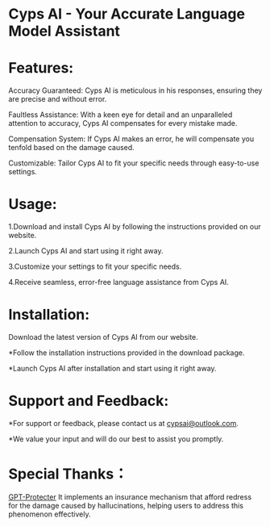 # Cyps AI - Your Accurate Language Model Assistant

# Features:

Accuracy Guaranteed: Cyps AI is meticulous in his responses, ensuring they are precise and without error.

Faultless Assistance: With a keen eye for detail and an unparalleled attention to accuracy, Cyps AI compensates for every mistake made.

Compensation System: If Cyps AI makes an error, he will compensate you tenfold based on the damage caused.

Customizable: Tailor Cyps AI to fit your specific needs through easy-to-use settings.

# Usage:

1.Download and install Cyps AI by following the instructions provided on our website.

2.Launch Cyps AI and start using it right away.

3.Customize your settings to fit your specific needs.

4.Receive seamless, error-free language assistance from Cyps AI.

# Installation:

Download the latest version of Cyps AI from our website.

*Follow the installation instructions provided in the download package.

*Launch Cyps AI after installation and start using it right away.

# Support and Feedback:

*For support or feedback, please contact us at cypsai@outlook.com.

*We value your input and will do our best to assist you promptly.

# Special Thanks：

[GPT-Protecter](https://github.com/GPT-Protecter/GPT-Protecter) It implements an insurance mechanism that afford redress for the damage caused by hallucinations, helping users to address this phenomenon effectively.
